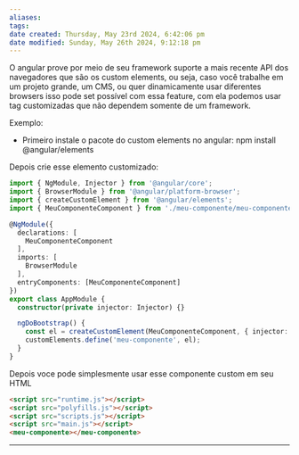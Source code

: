 ```yaml
---
aliases: 
tags: 
date created: Thursday, May 23rd 2024, 6:42:06 pm
date modified: Sunday, May 26th 2024, 9:12:18 pm
---
```

O angular prove por meio de seu framework suporte a mais recente API dos navegadores que são os custom elements, ou seja, caso você trabalhe em um projeto grande, um CMS, ou quer dinamicamente usar diferentes browsers isso pode set possível com essa feature, com ela podemos usar tag customizadas que não dependem somente de um framework.

Exemplo:

- Primeiro instale o pacote do custom elements no angular: npm install @angular/elements

Depois crie esse elemento customizado:

```typescript
import { NgModule, Injector } from '@angular/core';
import { BrowserModule } from '@angular/platform-browser';
import { createCustomElement } from '@angular/elements';
import { MeuComponenteComponent } from './meu-componente/meu-componente.component';

@NgModule({
  declarations: [
    MeuComponenteComponent
  ],
  imports: [
    BrowserModule
  ],
  entryComponents: [MeuComponenteComponent]
})
export class AppModule { 
  constructor(private injector: Injector) {}

  ngDoBootstrap() {
    const el = createCustomElement(MeuComponenteComponent, { injector: this.injector });
    customElements.define('meu-componente', el);
  }
}
```

Depois voce pode simplesmente usar esse componente custom em seu HTML

```html
<script src="runtime.js"></script>
<script src="polyfills.js"></script>
<script src="scripts.js"></script>
<script src="main.js"></script>
<meu-componente></meu-componente>
```

---
